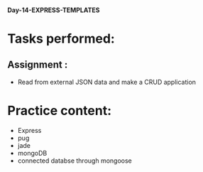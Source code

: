 #### Day-14-EXPRESS-TEMPLATES
# Tasks performed:

## Assignment :
- Read from external JSON data and make a CRUD application

# Practice content:
- Express
- pug
- jade
- mongoDB
- connected databse through mongoose
